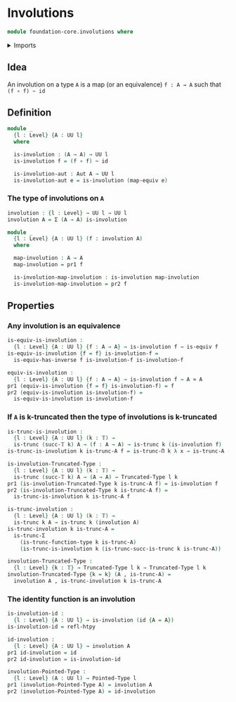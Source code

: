 # Involutions

```agda
module foundation-core.involutions where
```

<details><summary>Imports</summary>

```agda
open import foundation-core.automorphisms
open import foundation-core.dependent-pair-types
open import foundation-core.equivalences
open import foundation-core.functions
open import foundation-core.homotopies
open import foundation-core.truncated-types
open import foundation-core.truncation-levels
open import foundation-core.universe-levels

open import structured-types.pointed-types
```

</details>

## Idea

An involution on a type `A` is a map (or an equivalence) `f : A → A` such that
`(f ∘ f) ~ id`

## Definition

```agda
module _
  {l : Level} {A : UU l}
  where

  is-involution : (A → A) → UU l
  is-involution f = (f ∘ f) ~ id

  is-involution-aut : Aut A → UU l
  is-involution-aut e = is-involution (map-equiv e)
```

### The type of involutions on `A`

```agda
involution : {l : Level} → UU l → UU l
involution A = Σ (A → A) is-involution

module _
  {l : Level} {A : UU l} (f : involution A)
  where

  map-involution : A → A
  map-involution = pr1 f

  is-involution-map-involution : is-involution map-involution
  is-involution-map-involution = pr2 f
```

## Properties

### Any involution is an equivalence

```agda
is-equiv-is-involution :
  {l : Level} {A : UU l} {f : A → A} → is-involution f → is-equiv f
is-equiv-is-involution {f = f} is-involution-f =
  is-equiv-has-inverse f is-involution-f is-involution-f

equiv-is-involution :
  {l : Level} {A : UU l} {f : A → A} → is-involution f → A ≃ A
pr1 (equiv-is-involution {f = f} is-involution-f) = f
pr2 (equiv-is-involution is-involution-f) =
  is-equiv-is-involution is-involution-f
```

### If `A` is k-truncated then the type of involutions is k-truncated

```agda
is-trunc-is-involution :
  {l : Level} {A : UU l} (k : 𝕋) →
  is-trunc (succ-𝕋 k) A → (f : A → A) → is-trunc k (is-involution f)
is-trunc-is-involution k is-trunc-A f = is-trunc-Π k λ x → is-trunc-A (f(f x)) x

is-involution-Truncated-Type :
  {l : Level} {A : UU l} (k : 𝕋) →
  is-trunc (succ-𝕋 k) A → (A → A) → Truncated-Type l k
pr1 (is-involution-Truncated-Type k is-trunc-A f) = is-involution f
pr2 (is-involution-Truncated-Type k is-trunc-A f) =
  is-trunc-is-involution k is-trunc-A f

is-trunc-involution :
  {l : Level} {A : UU l} (k : 𝕋) →
  is-trunc k A → is-trunc k (involution A)
is-trunc-involution k is-trunc-A =
  is-trunc-Σ
    (is-trunc-function-type k is-trunc-A)
    (is-trunc-is-involution k (is-trunc-succ-is-trunc k is-trunc-A))

involution-Truncated-Type :
  {l : Level} {k : 𝕋} → Truncated-Type l k → Truncated-Type l k
involution-Truncated-Type {k = k} (A , is-trunc-A) =
  involution A , is-trunc-involution k is-trunc-A
```

### The identity function is an involution

```agda
is-involution-id :
  {l : Level} {A : UU l} → is-involution (id {A = A})
is-involution-id = refl-htpy

id-involution :
  {l : Level} {A : UU l} → involution A
pr1 id-involution = id
pr2 id-involution = is-involution-id

involution-Pointed-Type :
  {l : Level} (A : UU l) → Pointed-Type l
pr1 (involution-Pointed-Type A) = involution A
pr2 (involution-Pointed-Type A) = id-involution
```
